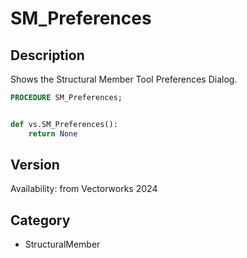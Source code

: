 # SM_Preferences

## Description
Shows the Structural Member Tool Preferences Dialog.

```pascal
PROCEDURE SM_Preferences;
```

```python

def vs.SM_Preferences():
    return None
```

## Version
Availability: from Vectorworks 2024
## Category
* StructuralMember

